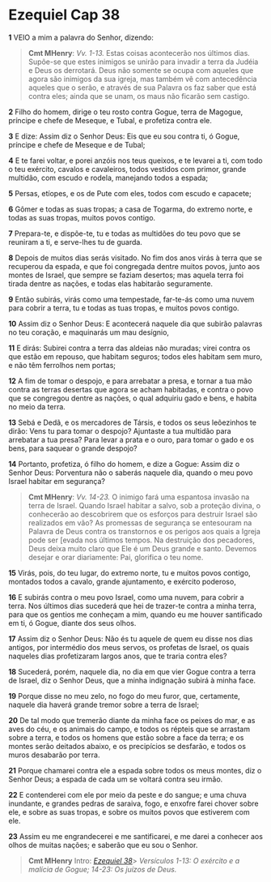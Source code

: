 # Ezequiel Cap 38

**1** 	VEIO a mim a palavra do Senhor, dizendo:

> **Cmt MHenry**: *Vv. 1-13.* Estas coisas acontecerão nos últimos dias. Supõe-se que estes inimigos se unirão para invadir a terra da Judéia e Deus os derrotará. Deus não somente se ocupa com aqueles que agora são inimigos da sua igreja, mas também vê com antecedência aqueles que o serão, e através de sua Palavra os faz saber que está contra eles; ainda que se unam, os maus não ficarão sem castigo.

**2** 	Filho do homem, dirige o teu rosto contra Gogue, terra de Magogue, príncipe e chefe de Meseque, e Tubal, e profetiza contra ele.

**3** 	E dize: Assim diz o Senhor Deus: Eis que eu sou contra ti, ó Gogue, príncipe e chefe de Meseque e de Tubal;

**4** 	E te farei voltar, e porei anzóis nos teus queixos, e te levarei a ti, com todo o teu exército, cavalos e cavaleiros, todos vestidos com primor, grande multidão, com escudo e rodela, manejando todos a espada;

**5** 	Persas, etíopes, e os de Pute com eles, todos com escudo e capacete;

**6** 	Gômer e todas as suas tropas; a casa de Togarma, do extremo norte, e todas as suas tropas, muitos povos contigo.

**7** 	Prepara-te, e dispõe-te, tu e todas as multidões do teu povo que se reuniram a ti, e serve-lhes tu de guarda.

**8** 	Depois de muitos dias serás visitado. No fim dos anos virás à terra que se recuperou da espada, e que foi congregada dentre muitos povos, junto aos montes de Israel, que sempre se faziam desertos; mas aquela terra foi tirada dentre as nações, e todas elas habitarão seguramente.

**9** 	Então subirás, virás como uma tempestade, far-te-ás como uma nuvem para cobrir a terra, tu e todas as tuas tropas, e muitos povos contigo.

**10** 	Assim diz o Senhor Deus: E acontecerá naquele dia que subirão palavras no teu coração, e maquinarás um mau desígnio,

**11** 	E dirás: Subirei contra a terra das aldeias não muradas; virei contra os que estão em repouso, que habitam seguros; todos eles habitam sem muro, e não têm ferrolhos nem portas;

**12** 	A fim de tomar o despojo, e para arrebatar a presa, e tornar a tua mão contra as terras desertas que agora se acham habitadas, e contra o povo que se congregou dentre as nações, o qual adquiriu gado e bens, e habita no meio da terra.

**13** 	Sebá e Dedã, e os mercadores de Társis, e todos os seus leõezinhos te dirão: Vens tu para tomar o despojo? Ajuntaste a tua multidão para arrebatar a tua presa? Para levar a prata e o ouro, para tomar o gado e os bens, para saquear o grande despojo?

**14** 	Portanto, profetiza, ó filho do homem, e dize a Gogue: Assim diz o Senhor Deus: Porventura não o saberás naquele dia, quando o meu povo Israel habitar em segurança?

> **Cmt MHenry**: *Vv. 14-23.* O inimigo fará uma espantosa invasão na terra de Israel. Quando Israel habitar a salvo, sob a proteção divina, o conhecerão ao descobrirem que os esforços para destruir Israel são realizados em vão? As promessas de segurança se entesouram na Palavra de Deus contra os transtornos e os perigos aos quais a Igreja pode ser [evada nos últimos tempos. Na destruição dos pecadores, Deus deixa muito claro que Ele é um Deus grande e santo. Devemos desejar e orar diariamente: Pai, glorifica o teu nome.

**15** 	Virás, pois, do teu lugar, do extremo norte, tu e muitos povos contigo, montados todos a cavalo, grande ajuntamento, e exército poderoso,

**16** 	E subirás contra o meu povo Israel, como uma nuvem, para cobrir a terra. Nos últimos dias sucederá que hei de trazer-te contra a minha terra, para que os gentios me conheçam a mim, quando eu me houver santificado em ti, ó Gogue, diante dos seus olhos.

**17** 	Assim diz o Senhor Deus: Não és tu aquele de quem eu disse nos dias antigos, por intermédio dos meus servos, os profetas de Israel, os quais naqueles dias profetizaram largos anos, que te traria contra eles?

**18** 	Sucederá, porém, naquele dia, no dia em que vier Gogue contra a terra de Israel, diz o Senhor Deus, que a minha indignação subirá à minha face.

**19** 	Porque disse no meu zelo, no fogo do meu furor, que, certamente, naquele dia haverá grande tremor sobre a terra de Israel;

**20** 	De tal modo que tremerão diante da minha face os peixes do mar, e as aves do céu, e os animais do campo, e todos os répteis que se arrastam sobre a terra, e todos os homens que estão sobre a face da terra; e os montes serão deitados abaixo, e os precipícios se desfarão, e todos os muros desabarão por terra.

**21** 	Porque chamarei contra ele a espada sobre todos os meus montes, diz o Senhor Deus; a espada de cada um se voltará contra seu irmão.

**22** 	E contenderei com ele por meio da peste e do sangue; e uma chuva inundante, e grandes pedras de saraiva, fogo, e enxofre farei chover sobre ele, e sobre as suas tropas, e sobre os muitos povos que estiverem com ele.

**23** 	Assim eu me engrandecerei e me santificarei, e me darei a conhecer aos olhos de muitas nações; e saberão que eu sou o Senhor.


> **Cmt MHenry** Intro: *[Ezequiel 38](../26A-Ez/38.md#0)*> *Versículos 1-13: O exército e a malícia de Gogue; 14-23: Os juízos de Deus.*